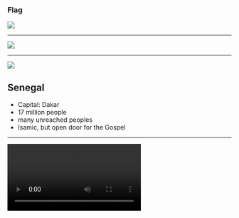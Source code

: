 ### Flag

![](https://upload.wikimedia.org/wikipedia/commons/f/fd/Flag_of_Senegal.svg)

---

![](https://upload.wikimedia.org/wikipedia/commons/3/33/Location_Senegal_AU_Africa.svg)

---

![](https://res.cloudinary.com/kiekies/image/upload/v1659289327/prayer/glbbyugkm7ekdg1ei3xm.jpg)

## Senegal

- Capital: Dakar
- 17 million people
- many unreached peoples
- Isamic, but open door for the Gospel

---

![](https://f000.backblazeb2.com/file/ccw-prayer/senegal.mp4)

